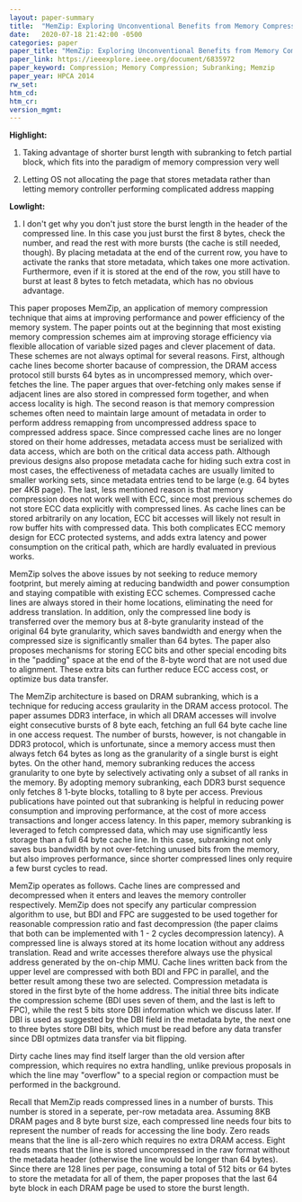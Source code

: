 ```yaml
---
layout: paper-summary
title:  "MemZip: Exploring Unconventional Benefits from Memory Compression"
date:   2020-07-18 21:42:00 -0500
categories: paper
paper_title: "MemZip: Exploring Unconventional Benefits from Memory Compression"
paper_link: https://ieeexplore.ieee.org/document/6835972
paper_keyword: Compression; Memory Compression; Subranking; Memzip
paper_year: HPCA 2014
rw_set:
htm_cd:
htm_cr:
version_mgmt:
---
```


**Highlight:**

1. Taking advantage of shorter burst length with subranking to fetch partial block, which fits into the paradigm of memory
   compression very well

2. Letting OS not allocating the page that stores metadata rather than letting memory controller performing complicated 
   address mapping

**Lowlight:**

1. I don't get why you don't just store the burst length in the header of the compressed line. In this case you just burst
   the first 8 bytes, check the number, and read the rest with more bursts (the cache is still needed, though). 
   By placing metadata at the end of the current row, you have to activate the ranks that store metadata, which takes
   one more activation. Furthermore, even if it is stored at the end of the row, you still have to burst at least 8 bytes 
   to fetch metadata, which has no obvious advantage.

This paper proposes MemZip, an application of memory compression technique that aims at improving performance and power 
efficiency of the memory system. The paper points out at the beginning that most existing memory compression schemes aim
at improving storage efficiency via flexible allocation of variable sized pages and clever placement of data. These
schemes are not always optimal for several reasons. First, although cache lines become shorter bacause of compression,
the DRAM access protocol still bursts 64 bytes as in uncompressed memory, which over-fetches the line. The paper argues 
that over-fetching only makes sense if adjacent lines are also stored in compressed form together, and when access locality
is high. The second reason is that memory compression schemes often need to maintain large amount of metadata in order to
perform address remapping from uncompressed address space to compressed address space. Since compressed cache lines are 
no longer stored on their home addresses, metadata access must be serialized with data access, which are both on the critical
data access path. Although previous designs also propose metadata cache for hiding such extra cost in most cases, the 
effectiveness of metadata caches are usually limited to smaller working sets, since metadata entries tend to be large
(e.g. 64 bytes per 4KB page). The last, less mentioned reason is that memory compression does not work well with ECC, since
most previous schemes do not store ECC data explicitly with compressed lines. As cache lines can be stored arbitrarily
on any location, ECC bit accesses will likely not result in row buffer hits with compressed data. This both complicates 
ECC memory design for ECC protected systems, and adds extra latency and power consumption on the critical path, which
are hardly evaluated in previous works.

MemZip solves the above issues by not seeking to reduce memory footprint, but merely aiming at reducing bandwidth and 
power consumption and staying compatible with existing ECC schemes. Compressed cache lines are always stored in their
home locations, eliminating the need for address translation. In addition, only the compressed line body is transferred
over the memory bus at 8-byte granularity instead of the original 64 byte granularity, which saves bandwidth and energy
when the compressed size is significantly smaller than 64 bytes. 
The paper also proposes mechanisms for storing ECC bits and other special encoding bits in the "padding" space at the 
end of the 8-byte word that are not used due to alignment.
These extra bits can further reduce ECC access cost, or optimize bus data transfer.

The MemZip architecture is based on DRAM subranking, which is a technique for reducing access graularity in the DRAM 
access protocol. The paper assumes DDR3 interface, in which all DRAM accesses will involve eight consecutive bursts
of 8 byte each, fetching an full 64 byte cache line in one access request. The number of bursts, however, is 
not changable in DDR3 protocol, which is unfortunate, since a memory access must then always fetch 64 bytes as long as 
the granularity of a single burst is eight bytes. On the other hand, memory subranking reduces the access granularity 
to one byte by selectively activating only a subset of all ranks in the memory. By adopting memory subranking, each
DDR3 burst sequence only fetches 8 1-byte blocks, totalling to 8 byte per access. 
Previous publications have pointed out that subranking is helpful in reducing power consumption and improving performance,
at the cost of more access transactions and longer access latency.
In this paper, memory subranking is leveraged to fetch compressed data, which may use significantly less storage than
a full 64 byte cache line. In this case, subranking not only saves bus bandwidth by not over-fetching unused bits from
the memory, but also improves performance, since shorter compressed lines only require a few burst cycles to read.

MemZip operates as follows. Cache lines are compressed and decompressed when it enters and leaves the memory controller
respectively. MemZip does not specify any particular compression algorithm to use, but BDI and FPC are suggested to be
used together for reasonable compression ratio and fast decompression (the paper claims that both can be implemented
with 1 - 2 cycles decompression latency).
A compressed line is always stored at its home location without any address translation. Read and write
accesses therefore always use the physical address generated by the on-chip MMU. 
Cache lines written back from the upper level are compressed with both BDI and FPC in parallel, and the better result
among these two are selected. 
Compression metadata is stored in the first byte of the home address. The initial three bits indicate the compression 
scheme (BDI uses seven of them, and the last is left to FPC), while the rest 5 bits store DBI information which we discuss 
later. If DBI is used as suggested by the DBI field in the metadata byte, the next one to three bytes store DBI bits, 
which must be read before any data transfer since DBI optmizes data transfer via bit flipping.

Dirty cache lines may find itself larger than the old version after compression, which requires no extra handling, unlike 
previous proposals in which the line may "overflow" to a special region or compaction must be performed in the background.

Recall that MemZip reads compressed lines in a number of bursts. This number is stored in a seperate, per-row metadata 
area. Assuming 8KB DRAM pages and 8 byte burst size, each compressed line needs four bits to represent the number of reads
for accessing the line body. Zero reads means that the line is all-zero which requires no extra DRAM access. Eight reads
means that the line is stored uncompressed in the raw format without the metadata header (otherwise the line would be longer
than 64 bytes). Since there are 128 lines per page, consuming a total of 512 bits or 64 bytes to store the metadata for all of them,
the paper proposes that the last 64 byte block in each DRAM page be used to store the burst length. 


